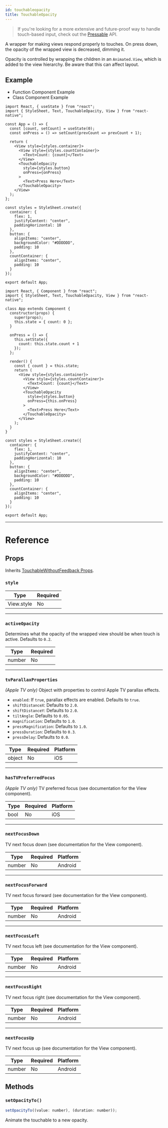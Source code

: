 ```yaml
---
id: touchableopacity
title: TouchableOpacity
---
```


> If you're looking for a more extensive and future-proof way to handle touch-based input, check out the [Pressable](pressable.md) API.

A wrapper for making views respond properly to touches. On press down, the opacity of the wrapped view is decreased, dimming it.

Opacity is controlled by wrapping the children in an `Animated.View`, which is added to the view hierarchy. Be aware that this can affect layout.

## Example

<div class="toggler">
  <ul role="tablist" class="toggle-syntax">
    <li id="functional" class="button-functional" aria-selected="false" role="tab" tabindex="0" aria-controls="functionaltab" onclick="displayTabs('syntax', 'functional')">
      Function Component Example
    </li>
    <li id="classical" class="button-classical" aria-selected="false" role="tab" tabindex="0" aria-controls="classicaltab" onclick="displayTabs('syntax', 'classical')">
      Class Component Example
    </li>
  </ul>
</div>

<block class="functional syntax" />

```SnackPlayer name=TouchableOpacity%20Function%20Component%20Example
import React, { useState } from "react";
import { StyleSheet, Text, TouchableOpacity, View } from "react-native";

const App = () => {
  const [count, setCount] = useState(0);
  const onPress = () => setCount(prevCount => prevCount + 1);

  return (
    <View style={styles.container}>
      <View style={styles.countContainer}>
        <Text>Count: {count}</Text>
      </View>
      <TouchableOpacity
        style={styles.button}
        onPress={onPress}
      >
        <Text>Press Here</Text>
      </TouchableOpacity>
    </View>
  );
};

const styles = StyleSheet.create({
  container: {
    flex: 1,
    justifyContent: "center",
    paddingHorizontal: 10
  },
  button: {
    alignItems: "center",
    backgroundColor: "#DDDDDD",
    padding: 10
  },
  countContainer: {
    alignItems: "center",
    padding: 10
  }
});

export default App;
```

<block class="classical syntax" />

```SnackPlayer name=TouchableOpacity%20Class%20Component%20Example
import React, { Component } from "react";
import { StyleSheet, Text, TouchableOpacity, View } from "react-native";

class App extends Component {
  constructor(props) {
    super(props);
    this.state = { count: 0 };
  }

  onPress = () => {
    this.setState({
      count: this.state.count + 1
    });
  };

  render() {
    const { count } = this.state;
    return (
      <View style={styles.container}>
        <View style={styles.countContainer}>
          <Text>Count: {count}</Text>
        </View>
        <TouchableOpacity
          style={styles.button}
          onPress={this.onPress}
        >
          <Text>Press Here</Text>
        </TouchableOpacity>
      </View>
    );
  }
}

const styles = StyleSheet.create({
  container: {
    flex: 1,
    justifyContent: "center",
    paddingHorizontal: 10
  },
  button: {
    alignItems: "center",
    backgroundColor: "#DDDDDD",
    padding: 10
  },
  countContainer: {
    alignItems: "center",
    padding: 10
  }
});

export default App;
```

<block class="endBlock syntax" />

---

# Reference

## Props

Inherits [TouchableWithoutFeedback Props](touchablewithoutfeedback.md#props).

### `style`

| Type       | Required |
| ---------- | -------- |
| View.style | No       |

---

### `activeOpacity`

Determines what the opacity of the wrapped view should be when touch is active. Defaults to `0.2`.

| Type   | Required |
| ------ | -------- |
| number | No       |

---

### `tvParallaxProperties`

_(Apple TV only)_ Object with properties to control Apple TV parallax effects.

- `enabled`: If `true`, parallax effects are enabled. Defaults to `true`.
- `shiftDistanceX`: Defaults to `2.0`.
- `shiftDistanceY`: Defaults to `2.0`.
- `tiltAngle`: Defaults to `0.05`.
- `magnification`: Defaults to `1.0`.
- `pressMagnification`: Defaults to `1.0`.
- `pressDuration`: Defaults to `0.3`.
- `pressDelay`: Defaults to `0.0`.

| Type   | Required | Platform |
| ------ | -------- | -------- |
| object | No       | iOS      |

---

### `hasTVPreferredFocus`

_(Apple TV only)_ TV preferred focus (see documentation for the View component).

| Type | Required | Platform |
| ---- | -------- | -------- |
| bool | No       | iOS      |

---

### `nextFocusDown`

TV next focus down (see documentation for the View component).

| Type   | Required | Platform |
| ------ | -------- | -------- |
| number | No       | Android  |

---

### `nextFocusForward`

TV next focus forward (see documentation for the View component).

| Type   | Required | Platform |
| ------ | -------- | -------- |
| number | No       | Android  |

---

### `nextFocusLeft`

TV next focus left (see documentation for the View component).

| Type   | Required | Platform |
| ------ | -------- | -------- |
| number | No       | Android  |

---

### `nextFocusRight`

TV next focus right (see documentation for the View component).

| Type   | Required | Platform |
| ------ | -------- | -------- |
| number | No       | Android  |

---

### `nextFocusUp`

TV next focus up (see documentation for the View component).

| Type   | Required | Platform |
| ------ | -------- | -------- |
| number | No       | Android  |

## Methods

### `setOpacityTo()`

```jsx
setOpacityTo((value: number), (duration: number));
```

Animate the touchable to a new opacity.
